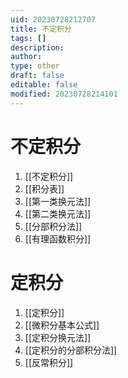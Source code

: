 ```yaml
---
uid: 20230728212707
title: 不定积分
tags: []
description: 
author: 
type: other
draft: false
editable: false
modified: 20230728214101
---
```


# 不定积分

1. [[不定积分]]
2. [[积分表]]
3. [[第一类换元法]]
4. [[第二类换元法]]
5. [[分部积分法]]
6. [[有理函数积分]]

# 定积分

1. [[定积分]]
2. [[微积分基本公式]]
3. [[定积分换元法]]
4. [[定积分的分部积分法]]
5. [[反常积分]]
